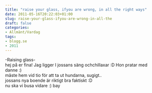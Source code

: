 ```yaml
---
title: "raise your glass, ifyou are wrong, in all the right ways"
date: 2011-05-16T20:22:03+01:00
slug: raise-your-glass-ifyou-are-wrong-in-all-the
draft: false
categories:
- Allmänt/Vardag
tags:
- blogg.se
- 2011
---
```

\-Raising glass-  
hej på er fina! Jag ligger I jossans säng ochchillaxar :D Hon pratar med danne :)    
mâste hem vid tio för att ta ut hundarna, sugigt..  
jossans nya boende är riktigt bra faktiskt :D  
nu ska vi busa vidare :) bay